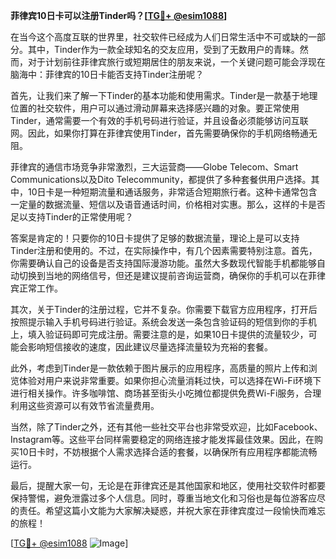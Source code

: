 **菲律宾10日卡可以注册Tinder吗？[[TG💪+ @esim1088](https://t.me/s/esim1088)]**

在当今这个高度互联的世界里，社交软件已经成为人们日常生活中不可或缺的一部分。其中，Tinder作为一款全球知名的交友应用，受到了无数用户的青睐。然而，对于计划前往菲律宾旅行或短期居住的朋友来说，一个关键问题可能会浮现在脑海中：菲律宾的10日卡能否支持Tinder注册呢？

首先，让我们来了解一下Tinder的基本功能和使用需求。Tinder是一款基于地理位置的社交软件，用户可以通过滑动屏幕来选择感兴趣的对象。要正常使用Tinder，通常需要一个有效的手机号码进行验证，并且设备必须能够访问互联网。因此，如果你打算在菲律宾使用Tinder，首先需要确保你的手机网络畅通无阻。

菲律宾的通信市场竞争非常激烈，三大运营商——Globe Telecom、Smart Communications以及Dito Telecommunity，都提供了多种套餐供用户选择。其中，10日卡是一种短期流量和通话服务，非常适合短期旅行者。这种卡通常包含一定量的数据流量、短信以及语音通话时间，价格相对实惠。那么，这样的卡是否足以支持Tinder的正常使用呢？

答案是肯定的！只要你的10日卡提供了足够的数据流量，理论上是可以支持Tinder注册和使用的。不过，在实际操作中，有几个因素需要特别注意。首先，你需要确认自己的设备是否支持国际漫游功能。虽然大多数现代智能手机都能够自动切换到当地的网络信号，但还是建议提前咨询运营商，确保你的手机可以在菲律宾正常工作。

其次，关于Tinder的注册过程，它并不复杂。你需要下载官方应用程序，打开后按照提示输入手机号码进行验证。系统会发送一条包含验证码的短信到你的手机上，填入验证码即可完成注册。需要注意的是，如果10日卡提供的流量较少，可能会影响短信接收的速度，因此建议尽量选择流量较为充裕的套餐。

此外，考虑到Tinder是一款依赖于图片展示的应用程序，高质量的照片上传和浏览体验对用户来说非常重要。如果你担心流量消耗过快，可以选择在Wi-Fi环境下进行相关操作。许多咖啡馆、商场甚至街头小吃摊位都提供免费Wi-Fi服务，合理利用这些资源可以有效节省流量费用。

当然，除了Tinder之外，还有其他一些社交平台也非常受欢迎，比如Facebook、Instagram等。这些平台同样需要稳定的网络连接才能发挥最佳效果。因此，在购买10日卡时，不妨根据个人需求选择合适的套餐，以确保所有应用程序都能流畅运行。

最后，提醒大家一句，无论是在菲律宾还是其他国家和地区，使用社交软件时都要保持警惕，避免泄露过多个人信息。同时，尊重当地文化和习俗也是每位游客应尽的责任。希望这篇小文能为大家解决疑惑，并祝大家在菲律宾度过一段愉快而难忘的旅程！

[[TG💪+ @esim1088](https://t.me/s/esim1088) ![Image](https://i.postimg.cc/4NQfJmqS/Snipaste-2025-05-13-00-14-12.png)]